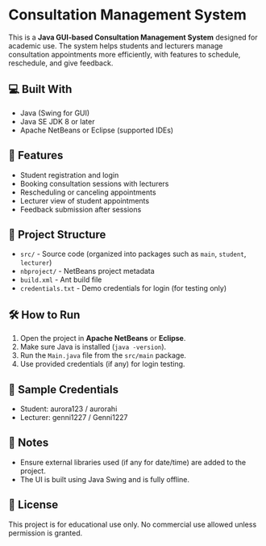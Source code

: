 # Consultation Management System

This is a **Java GUI-based Consultation Management System** designed for academic use. The system helps students and lecturers manage consultation appointments more efficiently, with features to schedule, reschedule, and give feedback.

## 💻 Built With
- Java (Swing for GUI)
- Java SE JDK 8 or later
- Apache NetBeans or Eclipse (supported IDEs)

## 🎯 Features
- Student registration and login
- Booking consultation sessions with lecturers
- Rescheduling or canceling appointments
- Lecturer view of student appointments
- Feedback submission after sessions

## 📁 Project Structure
- `src/` - Source code (organized into packages such as `main`, `student`, `lecturer`)
- `nbproject/` - NetBeans project metadata
- `build.xml` - Ant build file
- `credentials.txt` - Demo credentials for login (for testing only)

## 🛠 How to Run
1. Open the project in **Apache NetBeans** or **Eclipse**.
2. Make sure Java is installed (`java -version`).
3. Run the `Main.java` file from the `src/main` package.
4. Use provided credentials (if any) for login testing.

## 🔐 Sample Credentials
- Student: aurora123 / aurorahi
- Lecturer: genni1227 / Genni1227

## 📌 Notes
- Ensure external libraries used (if any for date/time) are added to the project.
- The UI is built using Java Swing and is fully offline.

## 📜 License
This project is for educational use only. No commercial use allowed unless permission is granted.
